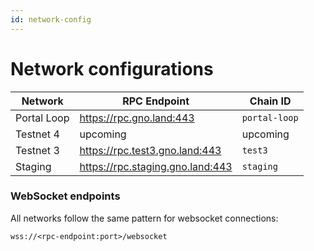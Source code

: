 ```yaml
---
id: network-config
---
```


# Network configurations

| Network     | RPC Endpoint                       | Chain ID      | 
|-------------|------------------------------------|---------------|
| Portal Loop | https://rpc.gno.land:443           | `portal-loop` |
| Testnet 4   | upcoming                           | upcoming      |
| Testnet 3   | https://rpc.test3.gno.land:443     | `test3`       |
| Staging     | https://rpc.staging.gno.land:443   | `staging`     |

### WebSocket endpoints
All networks follow the same pattern for websocket connections: 

```shell
wss://<rpc-endpoint:port>/websocket
```
